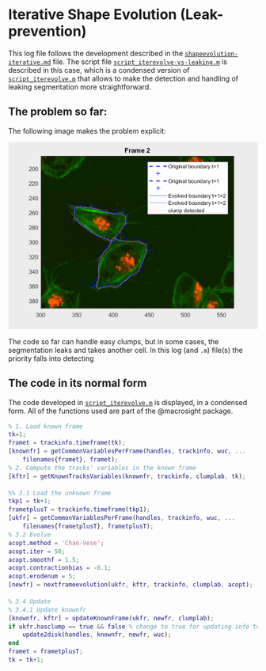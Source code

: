 # Iterative Shape Evolution (Leak-prevention)
This log file follows the development described in the
[`shapeevolution-iterative.md`](./shapeevolution-iterative.md) file.
The script file
[`script_iterevolve-vs-leaking.m`](../script_iterevolve-vs-leaking.m)
is described in this case, which is a condensed version of
[`script_iterevolve.m`](../script_iterevolve.m)
that allows to make the detection and handling of leaking segmentation
more straightforward.
## The problem so far:
The following image makes the problem explicit:

![cl11010-1to35-failed](../figs/clump11010-frames1to35-iterfollowing-imopen.gif)

The code so far can handle easy clumps, but in some cases, the segmentation
leaks and takes another cell. In this log (and `.m`) file(s) the priority
falls into detecting

## The code in its normal form
The code developed in [`script_iterevolve.m`](../script_iterevolve.m)
is displayed, in a condensed form. All of the functions used are part of the
@macrosight package.
```Matlab
% 1. Load known frame
tk=1;
framet = trackinfo.timeframe(tk);
[knownfr] = getCommonVariablesPerFrame(handles, trackinfo, wuc, ...
    filenames{framet}, framet);
% 2. Compute the tracks' variables in the known frame
[kftr] = getKnownTracksVariables(knownfr, trackinfo, clumplab, tk);

%% 3.1 Load the unknown frame
tkp1 = tk+1;
frametplusT = trackinfo.timeframe(tkp1);
[ukfr] = getCommonVariablesPerFrame(handles, trackinfo, wuc, ...
    filenames{frametplusT}, frametplusT);
% 3.2 Evolve
acopt.method = 'Chan-Vese';
acopt.iter = 50;
acopt.smoothf = 1.5;
acopt.contractionbias = -0.1;
acopt.erodenum = 5;
[newfr] = nextframeevolution(ukfr, kftr, trackinfo, clumplab, acopt);

% 3.4 Update
% 3.4.1 Update knownfr
[knownfr, kftr] = updateKnownFrame(ukfr, newfr, clumplab);
if ukfr.hasclump == true && false % change to true for updating info to disk
    update2disk(handles, knownfr, newfr, wuc);
end
framet = frametplusT;
tk = tk+1;
```
